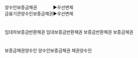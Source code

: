<link rel="stylesheet" href="../_res/darkmode.css">

양수인보증금채권ㅤㅤㅤㅤ▶<span class="r">우선변제</span>  
금융기관양수인보증금채권▶<span class="t">우선변제</span>  

#
임대차보증금반환채권
임대보증금반환채권
보증금반환채권
보증금채권
#
보증금채권양수인
양수인보증금채권
채권양수인
